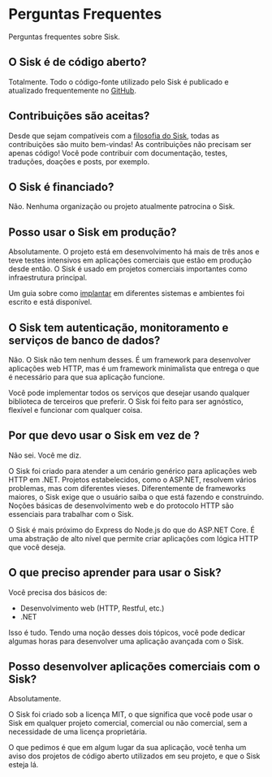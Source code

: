 # Perguntas Frequentes

Perguntas frequentes sobre Sisk.

## O Sisk é de código aberto?

Totalmente. Todo o código-fonte utilizado pelo Sisk é publicado e atualizado frequentemente no [GitHub](https://github.com/sisk-http).

## Contribuições são aceitas?

Desde que sejam compatíveis com a [filosofia do Sisk](/), todas as contribuições são muito bem-vindas! As contribuições não precisam ser apenas código! Você pode contribuir com documentação, testes, traduções, doações e posts, por exemplo.

## O Sisk é financiado?

Não. Nenhuma organização ou projeto atualmente patrocina o Sisk.

## Posso usar o Sisk em produção?

Absolutamente. O projeto está em desenvolvimento há mais de três anos e teve testes intensivos em aplicações comerciais que estão em produção desde então. O Sisk é usado em projetos comerciais importantes como infraestrutura principal.

Um guia sobre como [implantar](/docs/pt-br/deploying) em diferentes sistemas e ambientes foi escrito e está disponível.

## O Sisk tem autenticação, monitoramento e serviços de banco de dados?

Não. O Sisk não tem nenhum desses. É um framework para desenvolver aplicações web HTTP, mas é um framework minimalista que entrega o que é necessário para que sua aplicação funcione.

Você pode implementar todos os serviços que desejar usando qualquer biblioteca de terceiros que preferir. O Sisk foi feito para ser agnóstico, flexível e funcionar com qualquer coisa.

## Por que devo usar o Sisk em vez de <framework>?

Não sei. Você me diz.

O Sisk foi criado para atender a um cenário genérico para aplicações web HTTP em .NET. Projetos estabelecidos, como o ASP.NET, resolvem vários problemas, mas com diferentes vieses. Diferentemente de frameworks maiores, o Sisk exige que o usuário saiba o que está fazendo e construindo. Noções básicas de desenvolvimento web e do protocolo HTTP são essenciais para trabalhar com o Sisk.

O Sisk é mais próximo do Express do Node.js do que do ASP.NET Core. É uma abstração de alto nível que permite criar aplicações com lógica HTTP que você deseja.

## O que preciso aprender para usar o Sisk?

Você precisa dos básicos de:

- Desenvolvimento web (HTTP, Restful, etc.)
- .NET

Isso é tudo. Tendo uma noção desses dois tópicos, você pode dedicar algumas horas para desenvolver uma aplicação avançada com o Sisk.

## Posso desenvolver aplicações comerciais com o Sisk?

Absolutamente.

O Sisk foi criado sob a licença MIT, o que significa que você pode usar o Sisk em qualquer projeto comercial, comercial ou não comercial, sem a necessidade de uma licença proprietária.

O que pedimos é que em algum lugar da sua aplicação, você tenha um aviso dos projetos de código aberto utilizados em seu projeto, e que o Sisk esteja lá.